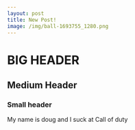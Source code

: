 ```yaml
---
layout: post
title: New Post!
image: /img/ball-1693755_1280.png
---
```


# BIG HEADER

## Medium Header

### Small header

My name is doug and I suck at Call of duty
